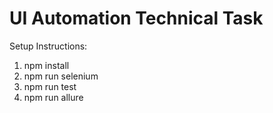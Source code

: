 # UI Automation Technical Task

Setup Instructions:

1. npm install
2. npm run selenium
3. npm run test
4. npm run allure
